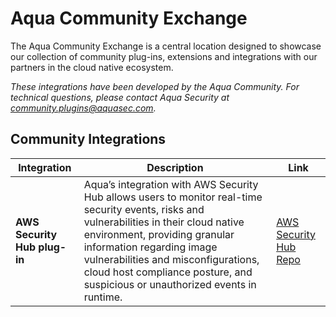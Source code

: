# Aqua Community Exchange
The Aqua Community Exchange is a central location designed to showcase our collection of community plug-ins, extensions and integrations with our partners in the cloud native ecosystem.

_These integrations have been developed by the Aqua Community. For technical questions, please contact Aqua Security at community.plugins@aquasec.com._

## Community Integrations
|Integration|Description|Link|
|-----------|-----------|----|
|**AWS Security Hub plug-in**| Aqua’s integration with AWS Security Hub allows users to monitor real-time security events, risks and vulnerabilities in their cloud native environment, providing granular information regarding image vulnerabilities and misconfigurations, cloud host compliance posture, and suspicious or unauthorized events in runtime.| [AWS Security Hub Repo](https://aquasecurity.github.io/aws-security-hub-plugin/)|
